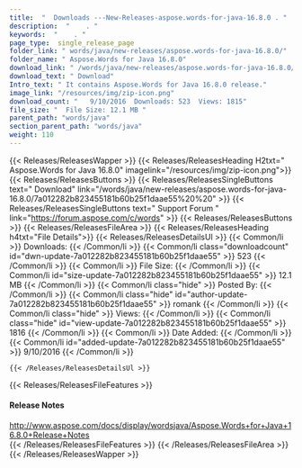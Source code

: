 ```yaml
---
title:  "  Downloads ---New-Releases-aspose.words-for-java-16.8.0 . " 
description:  "    . " 
keywords:  "    . " 
page_type:  single_release_page
folder_link: " words/java/new-releases/aspose.words-for-java-16.8.0/"
folder_name: " Aspose.Words for Java 16.8.0"
download_link: " /words/java/new-releases/aspose.words-for-java-16.8.0/7a012282b823455181b60b25f1daae55"
download_text: " Download"
Intro_text: " It contains Aspose.Words for Java 16.8.0 release."
image_link: "/resources/img/zip-icon.png"
download_count: "   9/10/2016  Downloads: 523  Views: 1815"
file_size: "  File Size: 12.1 MB "
parent_path: "words/java"
section_parent_path: "words/java"
weight: 110 
---
```


{{< Releases/ReleasesWapper >}}
  {{< Releases/ReleasesHeading H2txt=" Aspose.Words for Java 16.8.0" imagelink="/resources/img/zip-icon.png">}}
  {{< Releases/ReleasesButtons >}}
    {{< Releases/ReleasesSingleButtons text=" Download" link="/words/java/new-releases/aspose.words-for-java-16.8.0/7a012282b823455181b60b25f1daae55%20%20" >}}
    {{< Releases/ReleasesSingleButtons text=" Support Forum " link="https://forum.aspose.com/c/words" >}}
  {{< Releases/ReleasesButtons >}}
  {{< Releases/ReleasesFileArea >}}
    {{< Releases/ReleasesHeading h4txt="File Details">}}
    {{< Releases/ReleasesDetailsUl >}}
            {{< Common/li  >}} Downloads: {{< /Common/li >}} 
      {{< Common/li class="downloadcount" id="dwn-update-7a012282b823455181b60b25f1daae55" >}} 523 {{< /Common/li >}} 
      {{< Common/li  >}} File Size: {{< /Common/li >}} 
      {{< Common/li id="size-update-7a012282b823455181b60b25f1daae55" >}} 12.1 MB {{< /Common/li >}} 
      {{< Common/li  class="hide" >}} Posted By: {{< /Common/li >}} 
      {{< Common/li class="hide" id="author-update-7a012282b823455181b60b25f1daae55" >}} romank {{< /Common/li >}} 
      {{< Common/li class="hide"  >}} Views: {{< /Common/li >}} 
      {{< Common/li class="hide" id="view-update-7a012282b823455181b60b25f1daae55" >}} 1816 {{< /Common/li >}} 
      {{< Common/li  >}} Date Added: {{< /Common/li >}} 
      {{< Common/li id="added-update-7a012282b823455181b60b25f1daae55" >}} 9/10/2016 {{< /Common/li >}} 

    {{< /Releases/ReleasesDetailsUl >}}

  {{< Releases/ReleasesFileFeatures >}}
      <h4>Release Notes</h4><div><a href="http://www.aspose.com/docs/display/wordsjava/Aspose.Words+for+Java+16.8.0+Release+Notes">http://www.aspose.com/docs/display/wordsjava/Aspose.Words+for+Java+16.8.0+Release+Notes</a></div>
  {{< /Releases/ReleasesFileFeatures >}}
 {{< /Releases/ReleasesFileArea >}}
{{< /Releases/ReleasesWapper >}}


